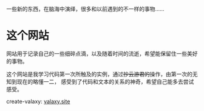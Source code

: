 一些新的东西，在脑海中演绎，很多和以前遇到的不一样的事物……

# 这个网站
网站用于记录自己的一些细碎点滴，以及随着时间的流逝，希望能保留住一些美好的事物。

这个网站是我学习代码第一次所触及的实例，通过~~抄云游君的~~操作，由第一次的无知到现在的略懂一二，
感受到了代码和文本的关系的神奇，希望自己能多去尝试感受。

create-valaxy: [valaxy.site](https://valaxy.site)

